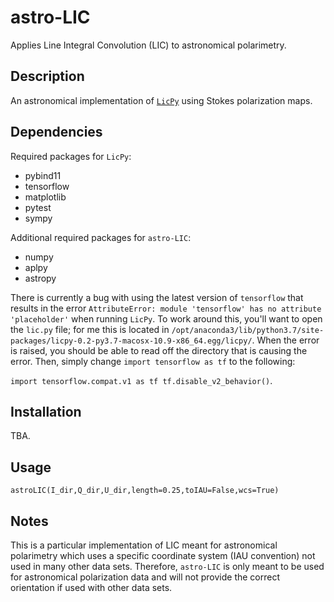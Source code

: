 # astro-LIC

Applies Line Integral Convolution (LIC) to astronomical polarimetry. 

## Description

An astronomical implementation of [`LicPy`](https://rufat.be/licpy/) using Stokes polarization maps.

## Dependencies

Required packages for `LicPy`:
* pybind11
* tensorflow
* matplotlib
* pytest
* sympy

Additional required packages for `astro-LIC`:

* numpy
* aplpy
* astropy

There is currently a bug with using the latest version of `tensorflow` that results in the error `AttributeError: module 'tensorflow' has no attribute 'placeholder'` when running `LicPy`. To work around this, you'll want to open the `lic.py` file; for me this is located in `/opt/anaconda3/lib/python3.7/site-packages/licpy-0.2-py3.7-macosx-10.9-x86_64.egg/licpy/`. When the error is raised, you should be able to read off the directory that is causing the error. Then, simply change `import tensorflow as tf` to the following:

`import tensorflow.compat.v1 as tf
tf.disable_v2_behavior()`.

## Installation

TBA.

## Usage

`astroLIC(I_dir,Q_dir,U_dir,length=0.25,toIAU=False,wcs=True)`

## Notes

This is a particular implementation of LIC meant for astronomical polarimetry which uses a specific coordinate system (IAU convention) not used in many other data sets. Therefore, `astro-LIC` is only meant to be used for astronomical polarization data and will not provide the correct orientation if used with other data sets.
